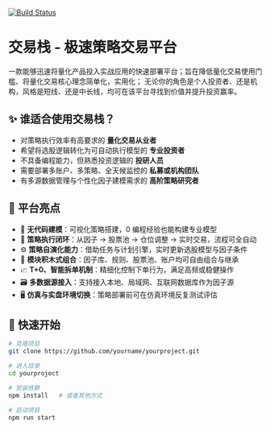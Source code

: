 
[![Build Status](https://travis-ci.org/tainacan/tainacan.svg?branch=develop)](https://travis-ci.org/tainacan/tainacan)

# 交易栈 - 极速策略交易平台

一款能够迅速将量化产品投入实战应用的快速部署平台；旨在降低量化交易使用门槛、将量化交易核心理念简单化，实用化；
无论你的角色是个人投资者、还是机构，风格是短线、还是中长线，均可在该平台寻找到价值并提升投资赢率。  

## ✨ 谁适合使用交易栈？

- 对策略执行效率有高要求的 **量化交易从业者**
- 希望将选股逻辑转化为可自动执行模型的 **专业投资者**
- 不具备编程能力，但熟悉投资逻辑的 **投研人员**
- 需要部署多账户、多策略、全天候监控的 **私募或机构团队**
- 有多源数据管理与个性化因子建模需求的 **高阶策略研究者**

## 🌟 平台亮点

- 🧠 **无代码建模**：可视化策略搭建，0 编程经验也能构建专业模型
- 🔁 **策略执行闭环**：从因子 → 股票池 → 仓位调整 → 实时交易，流程可全自动
- ⚙️ **策略自演化能力**：借助任务与计划引擎，实时更新选股模型与因子条件
- 🧩 **模块积木式组合**：因子库、规则、股票池、账户均可自由组合与继承
- 📈 **T+0、智能拆单机制**：精细化控制下单行为，满足高频或稳健操作
- 🗃️ **多数据源接入**：支持接入本地、局域网、互联网数据库作为因子源
- 🖥️ **仿真与实盘环境切换**：策略部署前可在仿真环境反复测试评估

## 🚀 快速开始

```bash
# 克隆项目
git clone https://github.com/yourname/yourproject.git

# 进入目录
cd yourproject

# 安装依赖
npm install   # 或者其他方式

# 启动项目
npm run start
